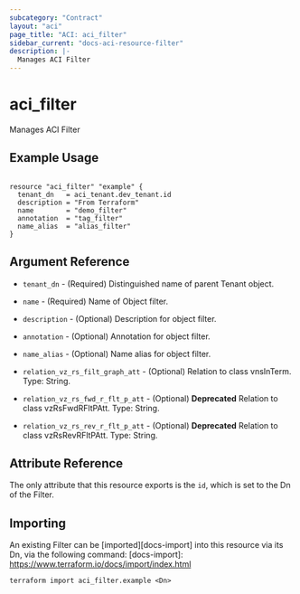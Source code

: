 ```yaml
---
subcategory: "Contract"
layout: "aci"
page_title: "ACI: aci_filter"
sidebar_current: "docs-aci-resource-filter"
description: |-
  Manages ACI Filter
---
```


# aci_filter #
Manages ACI Filter

## Example Usage ##

```hcl

resource "aci_filter" "example" {
  tenant_dn   = aci_tenant.dev_tenant.id
  description = "From Terraform"
  name        = "demo_filter"
  annotation  = "tag_filter"
  name_alias  = "alias_filter"
}

```

## Argument Reference ##
* `tenant_dn` - (Required) Distinguished name of parent Tenant object.
* `name` - (Required) Name of Object filter.
* `description` - (Optional) Description for object filter.
* `annotation` - (Optional) Annotation for object filter.
* `name_alias` - (Optional) Name alias for object filter.
* `relation_vz_rs_filt_graph_att` - (Optional) Relation to class vnsInTerm. Type: String.
                
* `relation_vz_rs_fwd_r_flt_p_att` - (Optional) **Deprecated** Relation to class vzRsFwdRFltPAtt. Type: String.      
* `relation_vz_rs_rev_r_flt_p_att` - (Optional) **Deprecated** Relation to class vzRsRevRFltPAtt. Type: String.

## Attribute Reference

The only attribute that this resource exports is the `id`, which is set to the Dn of the Filter.

## Importing ##

An existing Filter can be [imported][docs-import] into this resource via its Dn, via the following command:
[docs-import]: https://www.terraform.io/docs/import/index.html

```
terraform import aci_filter.example <Dn>
```
